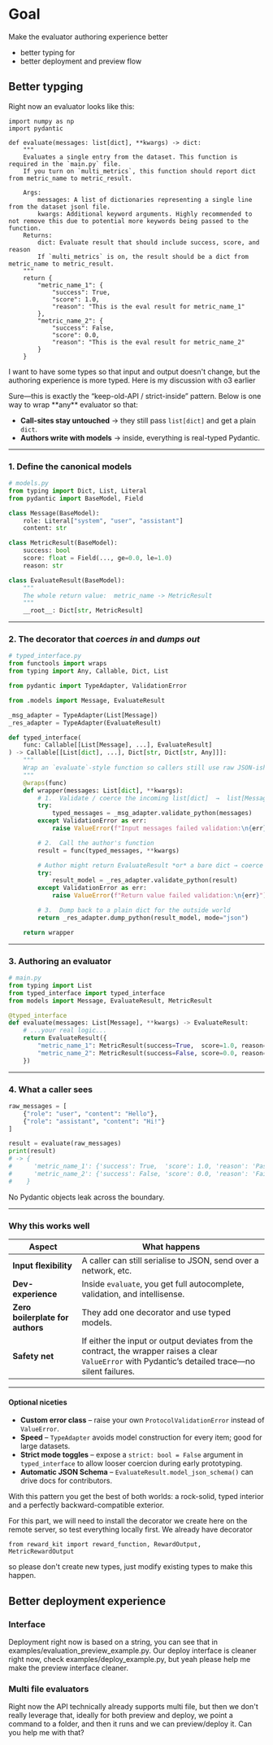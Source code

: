 # Goal
Make the evaluator authoring experience better
- better typing for
- better deployment and preview flow

## Better typging
Right now an evaluator looks like this:
```
import numpy as np
import pydantic

def evaluate(messages: list[dict], **kwargs) -> dict:
    """
    Evaluates a single entry from the dataset. This function is required in the `main.py` file.
    If you turn on `multi_metrics`, this function should report dict from metric_name to metric_result.
    
    Args:
        messages: A list of dictionaries representing a single line from the dataset jsonl file.
        kwargs: Additional keyword arguments. Highly recommended to not remove this due to potential more keywords being passed to the function.
    Returns:
        dict: Evaluate result that should include success, score, and reason
        If `multi_metrics` is on, the result should be a dict from metric_name to metric_result.
    """
    return {
        "metric_name_1": {
            "success": True,
            "score": 1.0,
            "reason": "This is the eval result for metric_name_1"
        },
        "metric_name_2": {
            "success": False,
            "score": 0.0,
            "reason": "This is the eval result for metric_name_2"
        }
    }
```

I want to have some types so that input and output doesn't change, but the authoring experience is more typed. Here is my discussion with o3 earlier

<discussion>
Sure—this is exactly the “keep-old-API / strict-inside” pattern.  
Below is one way to wrap **any** evaluator so that:

* **Call-sites stay untouched** → they still pass `list[dict]` and get a plain `dict`.
* **Authors write with models** → inside, everything is real-typed Pydantic.

---

### 1.  Define the canonical models

```python
# models.py
from typing import Dict, List, Literal
from pydantic import BaseModel, Field

class Message(BaseModel):
    role: Literal["system", "user", "assistant"]
    content: str

class MetricResult(BaseModel):
    success: bool
    score: float = Field(..., ge=0.0, le=1.0)
    reason: str

class EvaluateResult(BaseModel):
    """
    The whole return value:  metric_name -> MetricResult
    """
    __root__: Dict[str, MetricResult]
```

---

### 2.  The decorator that *coerces in* and *dumps out*

```python
# typed_interface.py
from functools import wraps
from typing import Any, Callable, Dict, List

from pydantic import TypeAdapter, ValidationError

from .models import Message, EvaluateResult

_msg_adapter = TypeAdapter(List[Message])
_res_adapter = TypeAdapter(EvaluateResult)

def typed_interface(
    func: Callable[[List[Message], ...], EvaluateResult]
) -> Callable[[List[dict], ...], Dict[str, Dict[str, Any]]]:
    """
    Wrap an `evaluate`-style function so callers still use raw JSON-ish types.
    """
    @wraps(func)
    def wrapper(messages: List[dict], **kwargs):
        # 1.  Validate / coerce the incoming list[dict]  →  list[Message]
        try:
            typed_messages = _msg_adapter.validate_python(messages)
        except ValidationError as err:
            raise ValueError(f"Input messages failed validation:\n{err}") from None

        # 2.  Call the author's function
        result = func(typed_messages, **kwargs)

        # Author might return EvaluateResult *or* a bare dict → coerce either way
        try:
            result_model = _res_adapter.validate_python(result)
        except ValidationError as err:
            raise ValueError(f"Return value failed validation:\n{err}") from None

        # 3.  Dump back to a plain dict for the outside world
        return _res_adapter.dump_python(result_model, mode="json")

    return wrapper
```

---

### 3.  Authoring an evaluator

```python
# main.py
from typing import List
from typed_interface import typed_interface
from models import Message, EvaluateResult, MetricResult

@typed_interface
def evaluate(messages: List[Message], **kwargs) -> EvaluateResult:
    # ...your real logic...
    return EvaluateResult({
        "metric_name_1": MetricResult(success=True,  score=1.0, reason="Passed"),
        "metric_name_2": MetricResult(success=False, score=0.0, reason="Failed"),
    })
```

---

### 4.  What a caller sees

```python
raw_messages = [
    {"role": "user", "content": "Hello"},
    {"role": "assistant", "content": "Hi!"}
]

result = evaluate(raw_messages)
print(result)
# -> {
#      'metric_name_1': {'success': True,  'score': 1.0, 'reason': 'Passed'},
#      'metric_name_2': {'success': False, 'score': 0.0, 'reason': 'Failed'}
#    }
```

No Pydantic objects leak across the boundary.

---

### Why this works well

| Aspect | What happens |
|--------|--------------|
| **Input flexibility** | A caller can still serialise to JSON, send over a network, etc. |
| **Dev-experience**    | Inside `evaluate`, you get full autocomplete, validation, and intellisense. |
| **Zero boilerplate for authors** | They add one decorator and use typed models. |
| **Safety net**        | If either the input or output deviates from the contract, the wrapper raises a clear `ValueError` with Pydantic’s detailed trace—no silent failures. |

---

#### Optional niceties

* **Custom error class** – raise your own `ProtocolValidationError` instead of `ValueError`.
* **Speed** – `TypeAdapter` avoids model construction for every item; good for large datasets.
* **Strict mode toggles** – expose a `strict: bool = False` argument in `typed_interface` to allow looser coercion during early prototyping.
* **Automatic JSON Schema** – `EvaluateResult.model_json_schema()` can drive docs for contributors.

With this pattern you get the best of both worlds: a rock-solid, typed interior and a perfectly backward-compatible exterior.
</discussion>

For this part, we will need to install the decorator we create here on the remote server, so test everything locally first. We already have decorator
```
from reward_kit import reward_function, RewardOutput, MetricRewardOutput
```
so please don't create new types, just modify existing types to make this happen.

## Better deployment experience
### Interface
Deployment right now is based on a string, you can see that in examples/evaluation_preview_example.py. Our deploy interface is cleaner right now, check examples/deploy_example.py, but yeah please help me make the preview interface cleaner.

### Multi file evaluators
Right now the API technically already supports multi file, but then we don't really leverage that, ideally for both preview and deploy, we point a command to a folder, and then it runs and we can preview/deploy it. Can you help me with that?